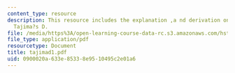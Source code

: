 ```yaml
---
content_type: resource
description: This resource includes the explanation ,a nd derivation on calculating
  Tajima?s D.
file: /media/https%3A/open-learning-course-data-rc.s3.amazonaws.com/hst-508-quantitative-genomics-fall-2005/0900020a633e85338e9510495c2e01a6_tajimad1.pdf
file_type: application/pdf
resourcetype: Document
title: tajimad1.pdf
uid: 0900020a-633e-8533-8e95-10495c2e01a6
---
```

